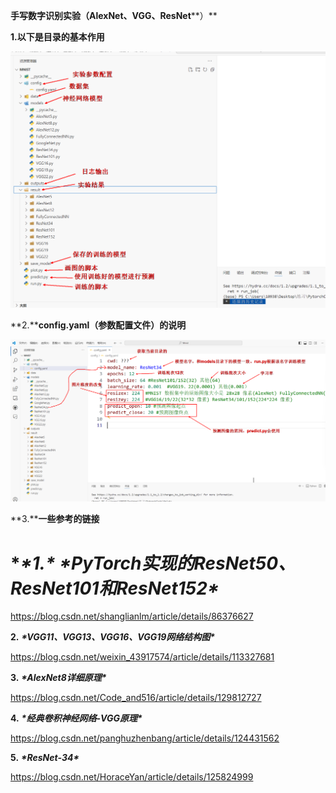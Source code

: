 **手写数字识别实验（Alex****N****et、VGG、ResNet****）**

**1.以下是目录的基本作用**

 

 

 ![](./png/图片1.png)

**2.****config.yaml（参数配置文件）的说明**

![](./png/图片2.png)

 

 

**3.****一些参考的链接**

# **\*1.\** ***\*PyTorch实现的ResNet50、ResNet101和ResNet152\****

https://blog.csdn.net/shanglianlm/article/details/86376627



**2.** ***\*VGG11、VGG13、VGG16、VGG19网络结构图\****

https://blog.csdn.net/weixin_43917574/article/details/113327681

**3.** ***\*AlexNet8详细原理\****

https://blog.csdn.net/Code_and516/article/details/129812727

**4.** ***\*经典卷积神经网络-VGG原理\****

https://blog.csdn.net/panghuzhenbang/article/details/124431562

**5.** ***\*ResNet-34\****

https://blog.csdn.net/HoraceYan/article/details/125824999

 

 

 

 

 

 

 

 

 

 

 
